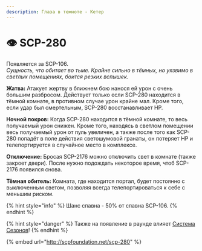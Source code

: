 ```yaml
---
description: Глаза в темноте - Кетер
---
```


# 👁 SCP-280

Появляется за SCP-106.\
_Сущность, что обитает во тьме. Крайне сильно в тёмных, но уязвимо в светлых помещениях, боится резких вспышек._

**Жатва:** Атакует жертву в ближнем бою нанося ей урон с очень большим разбросом. Действует только если SCP-280 находится в тёмной комнате, в противном случае урон крайне мал. Кроме того, если удар был смертельным, SCP-280 восстанавливает HP.

**Ночной покров:** Когда SCP-280 находится в тёмной комнате, то весь получаемый урон снижен. Кроме того, находясь в светлом помещении весь получаемый урон от пуль увеличен, а также после того как SCP-280 попадёт в поле действия светошумовой гранаты, он потеряет HP и телепортируется в случайное место в комплексе.

**Отключение:** Бросая SCP-2176 можно отключить свет в комнате (также закроет двери). После нужно подождать некоторое время, чтоб SCP-2176 появился снова.

**Тёмная обитель:** Комната, где находится портал, будет постоянно с выключенным светом, позволяя всегда телепортироваться к себе с меньшим риском.

{% hint style="info" %}
Шанс спавна - 50% от спавна SCP-106.
{% endhint %}

{% hint style="danger" %}
Также на появление в раунде влияет [Система Сезонов](../server-systems/seasons-system.md)!
{% endhint %}

{% embed url="http://scpfoundation.net/scp-280" %}
